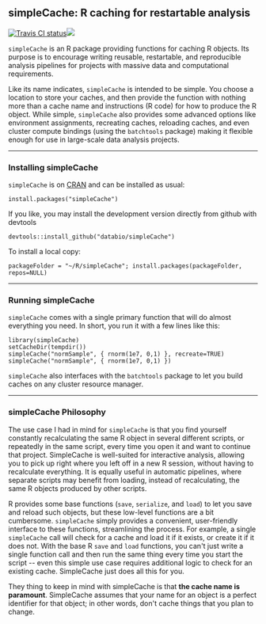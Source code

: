 simpleCache: R caching for restartable analysis
-----------------------------------------------

<a href="https://travis-ci.org/databio/simpleCache"><img src="https://travis-ci.org/databio/simpleCache.svg?branch=master" alt="Travis CI status"></img></a><a href="https://cran.r-project.org/package=simpleCache"><img src="https://www.r-pkg.org/badges/version/simpleCache"></img></a>

`simpleCache` is an R package providing functions for caching R objects. Its
purpose is to encourage writing reusable, restartable, and reproducible analysis
pipelines for projects with massive data and computational requirements.

Like its name indicates, `simpleCache` is intended to be simple. You choose a
location to store your caches, and then provide the function with nothing more
than a cache name and instructions (R code) for how to produce the R object.
While simple, `simpleCache` also provides some advanced options like environment
assignments, recreating caches, reloading caches, and even cluster compute
bindings (using the `batchtools` package) making it flexible enough for use in
large-scale data analysis projects.

--------------------------------------------------------------------------------
### Installing simpleCache

`simpleCache` is on
[CRAN](https://cran.r-project.org/package=simpleCache) and can
be installed as usual:

```
install.packages("simpleCache")
```

If you like, you may install the development version directly from github with
devtools

```
devtools::install_github("databio/simpleCache")
```

To install a local copy:
```
packageFolder = "~/R/simpleCache"; install.packages(packageFolder, repos=NULL)
```

--------------------------------------------------------------------------------
### Running simpleCache

`simpleCache` comes with a single primary function that will do almost
everything you need. In short, you run it with a few lines like this:

```
library(simpleCache) 
setCacheDir(tempdir())
simpleCache("normSample", {	rnorm(1e7, 0,1) }, recreate=TRUE)
simpleCache("normSample", { rnorm(1e7, 0,1) })
```

`simpleCache` also interfaces with the `batchtools` package to let you build
caches on any cluster resource manager.

--------------------------------------------------------------------------------
### simpleCache Philosophy

The use case I had in mind for `simpleCache` is that you find yourself
constantly recalculating the same R object in several different scripts, or
repeatedly in the same script, every time you open it and want to continue that
project. SimpleCache is well-suited for interactive analysis, allowing you to
pick up right where you left off in a new R session, without having to
recalculate everything. It is equally useful in automatic pipelines, where
separate scripts may benefit from loading, instead of recalculating, the same R
objects produced by other scripts.

R provides some base functions (`save`, `serialize`, and `load`) to let you save
and reload such objects, but these low-level functions are a bit cumbersome.
`simpleCache` simply provides a convenient, user-friendly interface to these
functions, streamlining the process. For example, a single `simpleCache` call
will check for a cache and load it if it exists, or create it if it does not.
With the base R `save` and `load` functions, you can't just write a single
function call and then run the same thing every time you start the script --
even this simple use case requires additional logic to check for an existing
cache. SimpleCache just does all this for you.

They thing to keep in mind with simpleCache is that **the cache name is
paramount**. SimpleCache assumes that your name for an object is a perfect
identifier for that object; in other words, don't cache things that you plan to
change.













